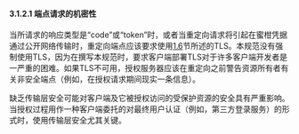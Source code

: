 #### 3.1.2.1 端点请求的机密性

当所请求的响应类型是“code”或“token”时，或者当重定向请求将引起在蜜柑凭据通过公开网络传输时，重定向端点应该要求使用[1.6](../Section01/1.6.md)节所述的TLS。本规范没有强制使用TLS，因为在撰写本规范时，要求客户端部署TLS对于许多客户端开发者是一严重的困难。如果TLS不可用，授权服务器应该在重定向之前警告资源所有者有关非安全端点（例如，在授权请求期间现实一条信息）。

缺乏传输层安全可能对客户端及它被授权访问的受保护资源的安全具有严重影响。当授权过程用作一种客户端委托的对最终用户认证（例如，第三方登录服务）的形式时，使用传输层安全尤其关键。